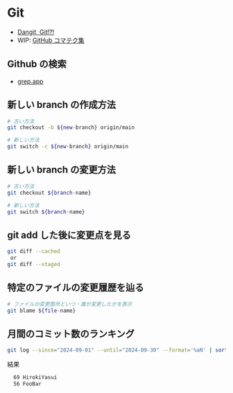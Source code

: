# Git

- [Dangit, Git!?!](https://dangitgit.com/ja)
- WIP: [GitHub コマテク集](https://techblog.openwork.co.jp/entry/github-tips)

## Github の検索

- [grep.app](https://grep.app/)

## 新しい branch の作成方法

```sh
# 古い方法
git checkout -b ${new-branch} origin/main

# 新しい方法
git switch -c ${new-branch} origin/main
```

## 新しい branch の変更方法

```sh
# 古い方法
git checkout ${branch-name}

# 新しい方法
git switch ${branch-name}
```

## git add した後に変更点を見る

```sh
git diff --cached
 or
git diff --staged
```

## 特定のファイルの変更履歴を辿る

```sh
# ファイルの変更箇所といつ・誰が変更したかを表示
git blame ${file-name}
```

## 月間のコミット数のランキング

```sh
git log --since="2024-09-01" --until="2024-09-30" --format='%aN' | sort | uniq -c | sort -nr
```

結果

```sh
  69 HirokiYasui
  56 FooBar
```
